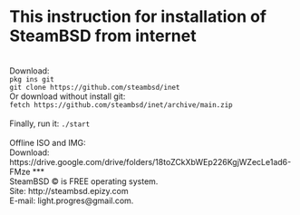 <h1> This instruction for installation of SteamBSD from internet</h1>
<br>Download: 
<br><code>pkg ins git</code>
<br><code>git clone https://github.com/steambsd/inet</code>
<br>Or download without install git:
<br><code>fetch https://github.com/steambsd/inet/archive/main.zip</code>
<br> 
<br>Finally, run it:
<code>./start</code>
<br>
<br>Offline ISO and IMG:
<br>Download: https://drive.google.com/drive/folders/18toZCkXbWEp226KgjWZecLe1ad6-FMze
***
<br>SteamBSD © is FREE operating system.
<br>Site: http://steambsd.epizy.com
<br>E-mail: light.progres@gmail.com.
